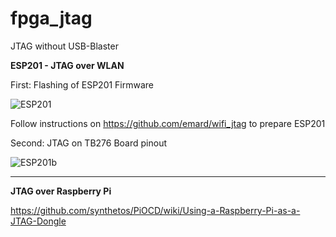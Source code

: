 # fpga_jtag
JTAG without USB-Blaster

**ESP201 - JTAG over WLAN**

First: Flashing of ESP201 Firmware

![ESP201](https://www.mikrocontroller.net/attachment/307865/Flashing-The-ESP8266-ESP201-Module-Board-With-TTL-UART.jpg)

Follow instructions on https://github.com/emard/wifi_jtag to prepare ESP201

Second: JTAG on TB276 Board pinout

![ESP201b](https://github.com/emard/wifi_jtag/raw/master/pic/altera10pin_xilinx14pin.jpg)

---

**JTAG over Raspberry Pi**

https://github.com/synthetos/PiOCD/wiki/Using-a-Raspberry-Pi-as-a-JTAG-Dongle
